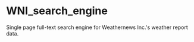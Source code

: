 # WNI_search_engine
Single page full-text search engine for Weathernews Inc.'s weather report data. 
